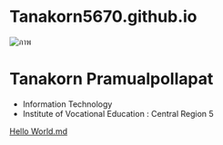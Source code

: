 # Tanakorn5670.github.io
![ภาพ](https://github.com/tanakorn5670/Tanakorn5670.github.io/assets/135503986/3ce67c9c-1487-449c-9987-4c8d33c84ed5)
# Tanakorn Pramualpollapat
+ Information Technology
+ Institute of Vocational Education : Central Region 5
  
[Hello World.md](https://github.com/tanakorn5670/hello-world2.git)



